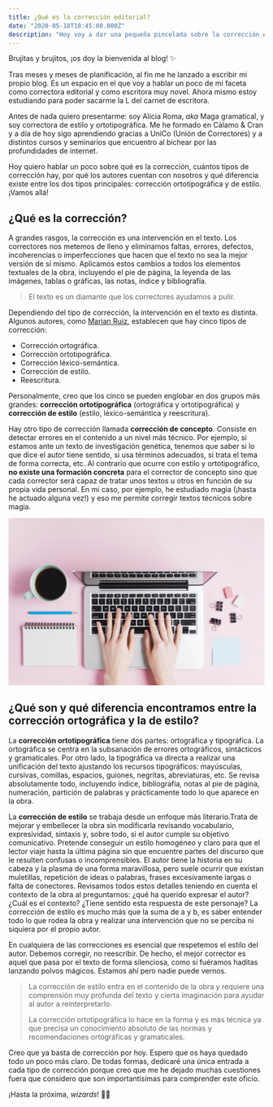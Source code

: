 ```yaml
---
title: ¿Qué es la corrección editorial?
date: "2020-05-18T18:45:00.000Z"
description: "Hoy voy a dar una pequeña pincelada sobre la corrección editorial: ¿qué es? ¿Por qué hay dos tipos? ¿Qué hacemos los correctores?"
---
```


Brujitas y brujitos, ¡os doy la bienvenida al blog! ✨

Tras meses y meses de planificación, al fin me he lanzado a escribir mi propio blog. Es un espacio en el que voy a hablar un poco de mi faceta como correctora editorial y como escritora muy novel. Ahora mismo estoy estudiando para poder sacarme la L del carnet de escritora.

Antes de nada quiero presentarme: soy Alicia Roma, _​aka_ Maga gramatical, y soy correctora de estilo y ortotipográfica. Me he formado en Cálamo & Cran y a día de hoy sigo aprendiendo gracias a UniCo (Unión de Correctores) y a distintos cursos y seminarios que encuentro al bichear por las profundidades de internet.

Hoy quiero hablar un poco sobre qué es la corrección, cuántos tipos de corrección hay, por qué los autores cuentan con nosotros y qué diferencia existe entre los dos tipos principales: corrección ortotipográfica y de estilo. ¡Vamos allá!

## ¿Qué es la corrección?

A grandes rasgos, la corrección es una intervención en el texto. Los correctores nos metemos de lleno y eliminamos faltas, errores, defectos, incoherencias o imperfecciones que hacen que el texto no sea la mejor versión de sí mismo. Aplicamos estos cambios a todos los elementos textuales de la obra, incluyendo el pie de página, la leyenda de las imágenes, tablas o gráficas, las notas, índice y bibliografía.

> El texto es un diamante que los correctores ayudamos a pulir.

Dependiendo del tipo de corrección, la intervención en el texto es distinta. Algunos autores, como [Marian Ruiz](https://marianruiz.com/cinco-tipos-de-correccion-de-textos/), establecen que hay cinco tipos de corrección:
- Corrección ortográfica.
- Corrección ortotipográfica.
- Corrección léxico-semántica.
- Corrección de estilo.
- Reescritura.

Personalmente, creo que los cinco se pueden englobar en dos grupos más grandes: **corrección ortotipográfica** (ortográfica y ortotipográfica) y **corrección de estilo** (estilo, léxico-semántica y reescritura).

Hay otro tipo de corrección llamada **corrección de concepto**. Consiste en detectar errores en el contenido a un nivel más técnico. Por ejemplo, si estamos ante un texto de investigación genética, tenemos que saber si lo que dice el autor tiene sentido, si usa términos adecuados, si trata el tema de forma correcta, etc. Al contrario que ocurre con estilo y ortotipográfico, **no existe una formación concreta** para el corrector de concepto sino que cada corrector será capaz de tratar unos textos u otros en función de su propia vida personal. En mi caso, por ejemplo, he estudiado magia (¡hasta he actuado alguna vez!) y eso me permite corregir textos técnicos sobre magia.

![Solo son unas manos sobre un portatil muy caro, con un fondo rosa pastel monííííísimo.](./pink-laptop.jpg)

## ¿Qué son y qué diferencia encontramos entre la corrección ortográfica y la de estilo?

La **corrección ortotipográfica** tiene dos partes: ortográfica y tipográfica. La ortográfica se centra en la subsanación de errores ortográficos, sintácticos y gramaticales. Por otro lado, la tipográfica va directa a realizar una unificación del texto ajustando los recursos tipográficos: mayúsculas, cursivas, comillas, espacios, guiones, negritas, abreviaturas, etc. Se revisa absolutamente todo, incluyendo índice, bibliografía, notas al pie de página, numeración, partición de palabras y prácticamente todo lo que aparece en la obra.

La **​corrección de estilo** se trabaja desde un enfoque más literario.Trata de mejorar y embellecer la obra sin modificarla revisando vocabulario, expresividad, sintaxis y, sobre todo, si el autor cumple su objetivo comunicativo. Pretende conseguir un estilo homogéneo y claro para que el lector viaje hasta la última página sin que encuentre partes del discurso que le resulten confusas o incomprensibles. El autor tiene la historia en su cabeza y la plasma de una forma maravillosa, pero suele ocurrir que existan muletillas, repetición de ideas o palabras, frases excesivamente largas o falta de conectores. Revisamos todos estos detalles teniendo en cuenta el contexto de la obra al preguntarnos: ¿qué ha querido expresar el autor? ¿Cuál es el contexto? ¿Tiene sentido esta respuesta de este personaje? La corrección de estilo es mucho más que la suma de a y b, es saber entender todo lo que rodea la obra y realizar una intervención que no se perciba ni siquiera por el propio autor.

En cualquiera de las correcciones es esencial que ​respetemos el estilo del autor​. Debemos corregir, no reescribir. De hecho, el mejor corrector es aquel que pasa por el texto de forma silenciosa, como si fuéramos haditas lanzando polvos mágicos. Estamos ahí pero nadie puede vernos.

> La corrección de estilo entra en el contenido de la obra y requiere una comprensión muy profunda del texto y cierta imaginación para ayudar al autor a reinterpretarlo.
>
> La corrección ortotipográfica lo hace en la forma y es más técnica ya que precisa un conocimiento absoluto de las normas y recomendaciones ortográficas y gramaticales.

Creo que ya basta de corrección por hoy. Espero que os haya quedado todo un poco más claro. De todas formas, dedicaré una única entrada a cada tipo de corrección porque creo que me he dejado muchas cuestiones fuera que considero que son importantísimas para comprender este oficio.

¡Hasta la próxima, _​wizards​_! 🧙‍♀️
   
